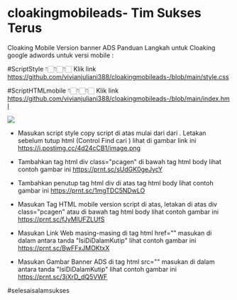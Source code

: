# cloakingmobileads- Tim Sukses Terus
Cloaking Mobile Version banner ADS 
Panduan Langkah untuk Cloaking google adwords untuk versi mobile :

#ScriptStyle 👇🏻👇🏻👇🏻
Klik link https://github.com/vivianjuliani388/cloakingmobileads-/blob/main/style.css

#ScriptHTMLmobile 👇🏻👇🏻👇🏻
Klik link https://github.com/vivianjuliani388/cloakingmobileads-/blob/main/index.hml

<img src="https://i.postimg.cc/6pdB64Rw/image.png">

* Masukan script style copy script di atas mulai dari dari <style> samapai penutupnya </style>. Letakan sebelum tutup html </head> (Control Find cari </head>) lihat di gambar link ini https://i.postimg.cc/4d24cCB1/image.png

* Tambahkan tag html div class="pcagen" di bawah tag html body lihat contoh gambar ini https://prnt.sc/sUdGK0geJycY

* Tambahkan penutup tag html div di atas tag html body lihat contoh gambar ini https://prnt.sc/1mgTDC5NDwLO

* Masukan Tag HTML mobile version script di atas, letakan di atas div class="pcagen" atau di bawah tag html body lihat contoh gambar ini https://prnt.sc/fJyMlUFZLUfS

* Masukan Link Web masing-masing di tag html href="" masukan di dalam antara tanda "IsiDiDalamKutip" lihat contoh gambar ini https://prnt.sc/BwFFxJMOKtxX

* Masukan Gambar Banner ADS di tag html src="" masukan di dalam antara tanda "IsiDiDalamKutip" lihat contoh gambar ini https://prnt.sc/3jXrD_dQ5VWF


#selesaisalamsukses
